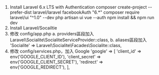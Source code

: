 1. Install Laravel 6.x LTS with Authentication
    composer create-project --prefer-dist laravel/laravel facebookAuth "6.*"
    composer require laravel/ui "^1.0" --dev
    php artisan ui vue --auth
    npm install && npm run dev
2. Install Laravel/Socailtie
3. 修改 config/app.php
    a. providers區段加入
        Laravel\Socialite\SocialiteServiceProvider::class,
    b. aliases區段加入
        'Socialite' => Laravel\Socialite\Facades\Socialite::class,
4. 修改 config/services.php，加入 Google
    'google' => [
        'client_id' => env('GOOGLE_CLIENT_ID'),
        'client_secret' => env('GOOGLE_CLIENT_SECRET'),
        'redirect' => env('GOOGLE_REDIRECT'),
    ],
